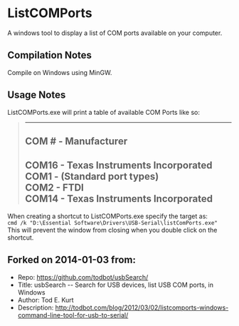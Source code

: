 ListCOMPorts
==============================================
A windows tool to display a list of COM ports available on your computer.

Compilation Notes
-----------------
Compile on Windows using MinGW.

Usage Notes
-----------
ListCOMPorts.exe will print a table of available COM Ports like so:     

> ------------------------------------------     
> COM #  - Manufacturer     
> ------------------------------------------     
> COM16  - Texas Instruments Incorporated            
> COM1   - (Standard port types)     
> COM2   - FTDI     
> COM14  - Texas Instruments Incorporated     
> ------------------------------------------     

When creating a shortcut to ListCOMPorts.exe specify the target as:     
`cmd /k "D:\Essential Software\Drivers\USB-Serial\listComPorts.exe"`     
This will prevent the window from closing when you double click on the shortcut.


Forked on 2014-01-03 from:     
--------------------------
- Repo:			https://github.com/todbot/usbSearch/
- Title:		usbSearch -- Search for USB devices, list USB COM ports, in Windows
- Author:		Tod E. Kurt
- Description:	http://todbot.com/blog/2012/03/02/listcomports-windows-command-line-tool-for-usb-to-serial/